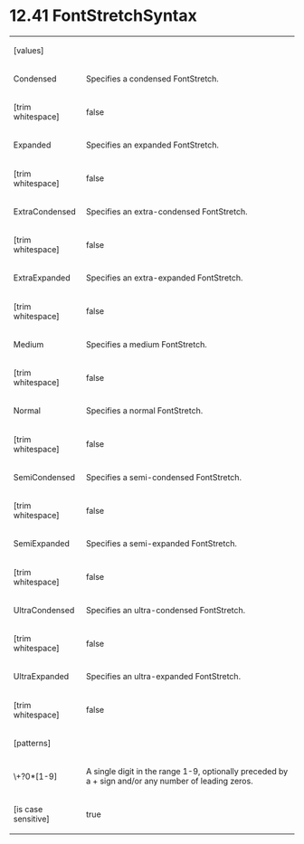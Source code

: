 <html dir="LTR" xmlns:mshelp="http://msdn.microsoft.com/mshelp" xmlns:ddue="http://ddue.schemas.microsoft.com/authoring/2003/5" xmlns:xlink="http://www.w3.org/1999/xlink" xmlns:tool="http://www.microsoft.com/tooltip"><body><input type="hidden" id="userDataCache" class="userDataStyle"><input type="hidden" id="hiddenScrollOffset"><img id="dropDownImage" style="display:none; height:0; width:0;" src="../local/drpdown.gif"><img id="dropDownHoverImage" style="display:none; height:0; width:0;" src="../local/drpdown_orange.gif"><img id="collapseImage" style="display:none; height:0; width:0;" src="../local/collapse.gif"><img id="expandImage" style="display:none; height:0; width:0;" src="../local/exp.gif"><img id="collapseAllImage" style="display:none; height:0; width:0;" src="../local/collall.gif"><img id="expandAllImage" style="display:none; height:0; width:0;" src="../local/expall.gif"><img id="copyImage" style="display:none; height:0; width:0;" src="../local/copycode.gif"><img id="copyHoverImage" style="display:none; height:0; width:0;" src="../local/copycodeHighlight.gif"><div id="header"><h1 class="heading">12.41 FontStretchSyntax</h1></div><div id="mainSection"><div id="mainBody"><div id="allHistory" class="saveHistory" onsave="saveAll()" onload="loadAll()"></div>
			<div id="sectionSection0" class="section" name="collapseableSection"><content xmlns="http://ddue.schemas.microsoft.com/authoring/2003/5" xmlns:wsd="http://wsdev.schemas.microsoft.com/authoring/2008/2" xmlns:msxsl="urn:schemas-microsoft-com:xslt" xmlns:script="urn:script" xmlns:build="urn:build">
				</content></div><div id="sectionSection1" class="section" name="collapseableSection"><content xmlns="http://ddue.schemas.microsoft.com/authoring/2003/5" xmlns:wsd="http://wsdev.schemas.microsoft.com/authoring/2008/2" xmlns:msxsl="urn:schemas-microsoft-com:xslt" xmlns:script="urn:script" xmlns:build="urn:build">
					<p xmlns=""><b></b></p><table class="ProtocolAuthoredTable" xmlns=""><tr>
								<td>
									<p>[values]</p>
								</td>
								<td>
								</td>
							</tr><tr>
							<td>
								<p>Condensed</p>
							</td>
							<td>
								<p>Specifies a condensed FontStretch.</p>
							</td>
						</tr><tr>
							<td>
								<p>[trim whitespace]</p>
							</td>
							<td>
								<p>false</p>
							</td>
						</tr><tr>
							<td>
								<p>Expanded</p>
							</td>
							<td>
								<p>Specifies an expanded FontStretch.</p>
							</td>
						</tr><tr>
							<td>
								<p>[trim whitespace]</p>
							</td>
							<td>
								<p>false</p>
							</td>
						</tr><tr>
							<td>
								<p>ExtraCondensed</p>
							</td>
							<td>
								<p>Specifies an extra-condensed FontStretch.</p>
							</td>
						</tr><tr>
							<td>
								<p>[trim whitespace]</p>
							</td>
							<td>
								<p>false</p>
							</td>
						</tr><tr>
							<td>
								<p>ExtraExpanded</p>
							</td>
							<td>
								<p>Specifies an extra-expanded FontStretch.</p>
							</td>
						</tr><tr>
							<td>
								<p>[trim whitespace]</p>
							</td>
							<td>
								<p>false</p>
							</td>
						</tr><tr>
							<td>
								<p>Medium</p>
							</td>
							<td>
								<p>Specifies a medium FontStretch.</p>
							</td>
						</tr><tr>
							<td>
								<p>[trim whitespace]</p>
							</td>
							<td>
								<p>false</p>
							</td>
						</tr><tr>
							<td>
								<p>Normal</p>
							</td>
							<td>
								<p>Specifies a normal FontStretch.</p>
							</td>
						</tr><tr>
							<td>
								<p>[trim whitespace]</p>
							</td>
							<td>
								<p>false</p>
							</td>
						</tr><tr>
							<td>
								<p>SemiCondensed</p>
							</td>
							<td>
								<p>Specifies a semi-condensed FontStretch.</p>
							</td>
						</tr><tr>
							<td>
								<p>[trim whitespace]</p>
							</td>
							<td>
								<p>false</p>
							</td>
						</tr><tr>
							<td>
								<p>SemiExpanded</p>
							</td>
							<td>
								<p>Specifies a semi-expanded FontStretch.</p>
							</td>
						</tr><tr>
							<td>
								<p>[trim whitespace]</p>
							</td>
							<td>
								<p>false</p>
							</td>
						</tr><tr>
							<td>
								<p>UltraCondensed</p>
							</td>
							<td>
								<p>Specifies an ultra-condensed FontStretch.</p>
							</td>
						</tr><tr>
							<td>
								<p>[trim whitespace]</p>
							</td>
							<td>
								<p>false</p>
							</td>
						</tr><tr>
							<td>
								<p>UltraExpanded</p>
							</td>
							<td>
								<p>Specifies an ultra-expanded FontStretch.</p>
							</td>
						</tr><tr>
							<td>
								<p>[trim whitespace]</p>
							</td>
							<td>
								<p>false</p>
							</td>
						</tr><tr>
							<td>
								<p>[patterns]</p>
							</td>
							<td>
							</td>
						</tr><tr>
							<td>
								<p>\+?0*[1-9]</p>
							</td>
							<td>
								<p>A single digit in the range 1-9, optionally preceded by a + sign and/or any number of leading zeros.</p>
							</td>
						</tr><tr>
							<td>
								<p>[is case sensitive]</p>
							</td>
							<td>
								<p>true</p>
							</td>
						</tr></table>
				</content></div><!--[if gte IE 5]>
			<tool:tip element="languageFilterToolTip" avoidmouse="false"/>
		<![endif]--></div><a name="feedback"></a><span></span></div></body></html>